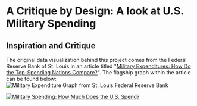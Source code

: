 # A Critique by Design: A look at U.S. Military Spending

## Inspiration and Critique

The original data visualization behind this project comes from the Federal Reserve Bank of St. Louis in an article titled "[Military Expenditures: How Do the Top-Spending Nations Compare?](https://www.stlouisfed.org/on-the-economy/2023/jan/military-expenditures-how-top-spending-nations-compare)". The flagship graph within the article can be found below: 
![Military Expenditure Graph from St. Louis Federal Reserve Bank](https://www.stlouisfed.org/-/media/project/frbstl/stlouisfed/blog/2023/jan/ote/blogimage_globaldefense_fig1_010323.png?sc_lang=en&hash=6BD9734407F58F86D4BD456D51B6FF0E)



<div class='tableauPlaceholder' id='viz1695167847838' style='position: relative'><noscript><a href='#'><img alt='Military Spending: How Much Does the U.S. Spend? ' src='https:&#47;&#47;public.tableau.com&#47;static&#47;images&#47;Mi&#47;MilExpenditure&#47;Sheet1&#47;1_rss.png' style='border: none' /></a></noscript><object class='tableauViz'  style='display:none;'><param name='host_url' value='https%3A%2F%2Fpublic.tableau.com%2F' /> <param name='embed_code_version' value='3' /> <param name='site_root' value='' /><param name='name' value='MilExpenditure&#47;Sheet1' /><param name='tabs' value='no' /><param name='toolbar' value='yes' /><param name='static_image' value='https:&#47;&#47;public.tableau.com&#47;static&#47;images&#47;Mi&#47;MilExpenditure&#47;Sheet1&#47;1.png' /> <param name='animate_transition' value='yes' /><param name='display_static_image' value='yes' /><param name='display_spinner' value='yes' /><param name='display_overlay' value='yes' /><param name='display_count' value='yes' /><param name='language' value='en-US' />
  <param name='filter' value='publish=yes' />
</object>
</div>
<script type='text/javascript'>
  var divElement = document.getElementById('viz1695167847838');
  var vizElement = divElement.getElementsByTagName('object')[0];
  vizElement.style.width='100%';
  vizElement.style.height=(divElement.offsetWidth*0.75)+'px';
  var scriptElement = document.createElement('script');
  scriptElement.src = 'https://public.tableau.com/javascripts/api/viz_v1.js';
  vizElement.parentNode.insertBefore(scriptElement, vizElement);
</script>
